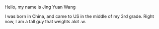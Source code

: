 Hello, my name is Jing Yuan Wang

I was born in China, and came to US in the middle of my 3rd grade. Right now, I am a tall guy that weights alot .w. 